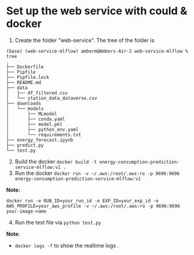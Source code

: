 # Set up the web service with could & docker 

1. Create the folder "web-service". The tree of the folder is 
```
(base) (web-service-mlflow) amberm@Ambers-Air-2 web-service-mlflow % tree
.
├── Dockerfile
├── Pipfile
├── Pipfile.lock
├── README.md
├── data
│   ├── df_filtered.csv
│   └── station_data_dataverse.csv
├── downloads
│   └── models
│       ├── MLmodel
│       ├── conda.yaml
│       ├── model.pkl
│       ├── python_env.yaml
│       └── requirements.txt
├── energy_forecast.ipynb
├── predict.py
└── test.py
```

2. Build the docker
`docker build -t energy-consumption-prediction-service-mlflow:v1 .`
3. Run the docker
`docker run -v ~/.aws:/root/.aws:ro -p 9696:9696 energy-consumption-prediction-service-mlflow:v1`

**Note:**

`docker run -e RUN_ID=your_run_id -e EXP_ID=your_exp_id -e AWS_PROFILE=your_aws_profile -v ~/.aws:/root/.aws:ro -p 9696:9696 your-image-name`

4. Run the test file via `python test.py`

**Note**:

* `docker logs -f` to show the realtime logs .





